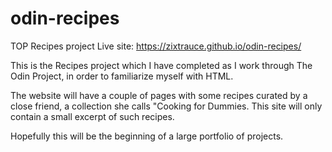 # odin-recipes
TOP Recipes project
Live site: https://zixtrauce.github.io/odin-recipes/

This is the Recipes project which I have completed as I work through The Odin Project, in order to familiarize myself with HTML.

The website will have a couple of pages with some recipes curated by a close friend, a collection she calls "Cooking for Dummies. This site will only contain a small excerpt of such recipes. 

Hopefully this will be the beginning of a large portfolio of projects.